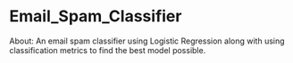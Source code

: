 # Email_Spam_Classifier


About:
An email spam classifier using Logistic Regression along with using classification metrics to find the best model possible. 




